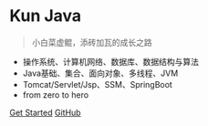 # Kun Java

> 小白菜虚鲲，添砖加瓦的成长之路

<!-- Java技术栈/自学/转行之路，校招/社招/面试 -->

- 操作系统、计算机网络、数据库、数据结构与算法
- Java基础、集合、面向对象、多线程、JVM
- Tomcat/Servlet/Jsp、SSM、SpringBoot
- from zero to hero

<span id="la_19815069"></span>

[Get Started](introduction)
[GitHub](https://github.com/kun2233)


